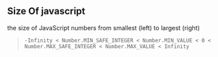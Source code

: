 ## Size Of javascript

the size of JavaScript numbers from smallest (left) to largest (right)

> `-Infinity < Number.MIN_SAFE_INTEGER < Number.MIN_VALUE < 0 < Number.MAX_SAFE_INTEGER < Number.MAX_VALUE < Infinity`

